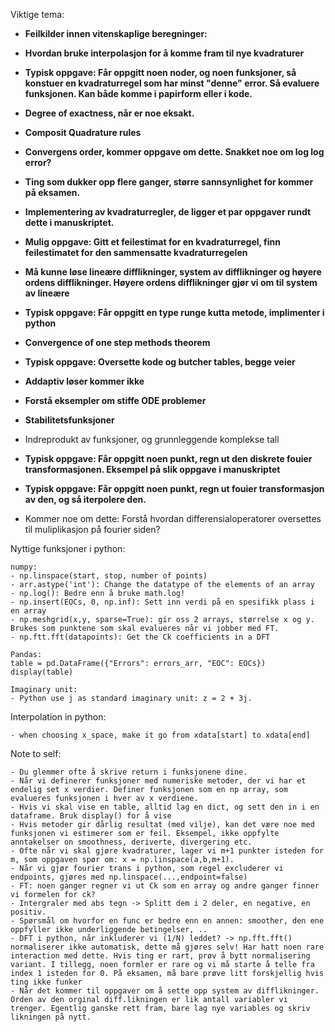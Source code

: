 
Viktige tema:
- **Feilkilder innen vitenskaplige beregninger:**  
- **Hvordan bruke interpolasjon for å komme fram til nye kvadraturer** 
- **Typisk oppgave: Får oppgitt noen noder, og noen funksjoner, så konstuer en kvadraturregel som har minst "denne" error. Så evaluere funksjonen. Kan både komme i papirform eller i kode.**
- **Degree of exactness, når er noe eksakt.** 
- **Composit Quadrature rules**
- **Convergens order, kommer oppgave om dette. Snakket noe om log log error?** 
- **Ting som dukker opp flere ganger, større sannsynlighet for kommer på eksamen.** 
- **Implementering av kvadraturregler, de ligger et par oppgaver rundt dette i manuskriptet.** 
- **Mulig oppgave: Gitt et feilestimat for en kvadraturregel, finn feilestimatet for den sammensatte kvadraturregelen**

- **Må kunne løse lineære difflikninger, system av difflikninger og høyere ordens difflikninger. Høyere ordens difflikninger gjør vi om til system av lineære** 
- **Typisk oppgave: Får oppgitt en type runge kutta metode, implimenter i python** 
- **Convergence of one step methods theorem**
- **Typisk oppgave: Oversette kode og butcher tables, begge veier** 
- **Addaptiv løser kommer ikke** 
- **Forstå eksempler om stiffe ODE problemer** 
- **Stabilitetsfunksjoner** 

- Indreprodukt av funksjoner, og grunnleggende komplekse tall 
- **Typisk oppgave: Får oppgitt noen punkt, regn ut den diskrete fouier transformasjonen. Eksempel på slik oppgave i manuskriptet** 
- **Typisk oppgave: Får oppgitt noen punkt, regn ut fouier transformasjon av den, og så iterpolere den.** 
- Kommer noe om dette: Forstå hvordan differensialoperatorer oversettes til muliplikasjon på fourier siden?

Nyttige funksjoner i python:
```
numpy:
- np.linspace(start, stop, number of points)
- arr.astype('int'): Change the datatype of the elements of an array
- np.log(): Bedre enn å bruke math.log! 
- np.insert(EOCs, 0, np.inf): Sett inn verdi på en spesifikk plass i en array
- np.meshgrid(x,y, sparse=True): gir oss 2 arrays, størrelse x og y. Brukes som punktene som skal evalueres når vi jobber med FT. 
- np.ftt.fft(datapoints): Get the Ck coefficients in a DFT

Pandas:
table = pd.DataFrame({"Errors": errors_arr, "EOC": EOCs})
display(table)

Imaginary unit:
- Python use j as standard imaginary unit: z = 2 + 3j.  
```

Interpolation in python:
```
- when choosing x_space, make it go from xdata[start] to xdata[end] 
```


Note to self:
```
- Du glemmer ofte å skrive return i funksjonene dine.
- Når vi definerer funksjoner med numeriske metoder, der vi har et endelig set x verdier. Definer funksjonen som en np array, som evalueres funksjonen i hver av x verdiene. 
- Hvis vi skal vise en table, alltid lag en dict, og sett den in i en dataframe. Bruk display() for å vise 
- Hvis metoder gir dårlig resultat (med vilje), kan det være noe med funksjonen vi estimerer som er feil. Eksempel, ikke oppfylte anntakelser on smoothness, deriverte, divergering etc. 
- Ofte når vi skal gjøre kvadraturer, lager vi m+1 punkter isteden for m, som oppgaven spør om: x = np.linspace(a,b,m+1). 
- Når vi gjør fourier trans i python, som regel excluderer vi endpoints, gjøres med np.linspace(...,endpoint=false)
- FT: noen ganger regner vi ut Ck som en array og andre ganger finner vi formelen for ck? 
- Intergraler med abs tegn -> Splitt dem i 2 deler, en negative, en positiv. 
- Spørsmål om hvorfor en func er bedre enn en annen: smoother, den ene oppfyller ikke underliggende betingelser, ..
- DFT i python, når inkluderer vi (1/N) leddet? -> np.fft.fft() normaliserer ikke automatisk, dette må gjøres selv! Har hatt noen rare interaction med dette. Hvis ting er rart, prøv å bytt normalisering variant. I tillegg, noen formler er rare og vi må starte å telle fra index 1 isteden for 0. På eksamen, må bare prøve litt forskjellig hvis ting ikke funker 
- Når det kommer til oppgaver om å sette opp system av difflikninger. Orden av den orginal diff.likningen er lik antall variabler vi trenger. Egentlig ganske rett fram, bare lag nye variables og skriv likningen på nytt. 
```

